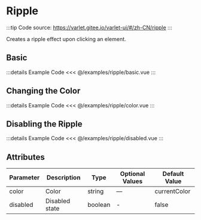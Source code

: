 # Ripple

<script setup>
import Basic from '/examples/ripple/basic.vue'
import Color from '/examples/ripple/color.vue'
import Disabled from '/examples/ripple/disabled.vue'
import BasicSource from '/examples/ripple/basic.vue?raw'
import ColorSource from '/examples/ripple/color.vue?raw'
import DisabledSource from '/examples/ripple/disabled.vue?raw'
</script>

:::tip
Code source: https://varlet.gitee.io/varlet-ui/#/zh-CN/ripple
:::

Creates a ripple effect upon clicking an element.

## Basic <play :source-code="BasicSource" />

<Basic />

:::details Example Code
<<< @/examples/ripple/basic.vue
:::

## Changing the Color <play :source-code="ColorSource" />

<Color />

:::details Example Code
<<< @/examples/ripple/color.vue
:::

## Disabling the Ripple <play :source-code="DisabledSource" />

<Disabled />

:::details Example Code
<<< @/examples/ripple/disabled.vue
:::


## Attributes
| Parameter        | Description   | Type                   | Optional Values     | Default Value |
|---------- |-------------- |---------- |--------------------------------  |-------- |
| color     | Color           | string | — | currentColor |
| disabled | Disabled state | boolean | - | false |

